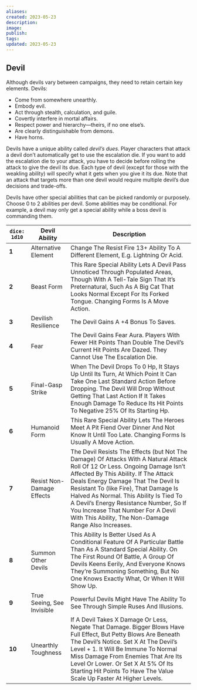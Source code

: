 ```yaml
---
aliases: 
created: 2023-05-23
description: 
image: 
publish: 
tags: 
updated: 2023-05-23
---
```


## Devil

Although devils vary between campaigns, they need to retain certain key elements. Devils:

-   Come from somewhere unearthly.
-   Embody evil.
-   Act through stealth, calculation, and guile.
-   Covertly interfere in mortal affairs.
-   Respect power and hierarchy—theirs, if no one else’s.
-   Are clearly distinguishable from demons.
-   Have horns.

Devils have a unique ability called _devil’s dues_. Player characters that attack a devil don’t automatically get to use the escalation die. If you want to add the escalation die to your attack, you have to decide before rolling the attack to give the devil its due. Each type of devil (except for those with the weakling ability) will specify what it gets when you give it its due. Note that an attack that targets more than one devil would require multiple devil’s due decisions and trade-offs.

Devils have other special abilities that can be picked randomly or purposely. Choose 0 to 2 abilities per devil. Some abilities may be conditional. For example, a devil may only get a special ability while a boss devil is commanding them.

| `dice: 1d10` | **Devil Ability** | **Description** |
|---|---|---|
| **1** | Alternative Element | Change The Resist Fire 13+ Ability To A Different Element, E.g. Lightning Or Acid. |
| **2** | Beast Form | This Rare Special Ability Lets A Devil Pass Unnoticed Through Populated Areas, Though With A Tell-Tale Sign That It’s Preternatural, Such As A Big Cat That Looks Normal Except For Its Forked Tongue. Changing Forms Is A Move Action. |
| **3** | Devilish Resilience | The Devil Gains A +4 Bonus To Saves. |
| **4** | Fear | The Devil Gains Fear Aura. Players With Fewer Hit Points Than Double The Devil’s Current Hit Points Are Dazed. They Cannot Use The Escalation Die. |
| **5** | Final-Gasp Strike | When The Devil Drops To 0 Hp, It Stays Up Until Its Turn, At Which Point It Can Take One Last Standard Action Before Dropping. The Devil Will Drop Without Getting That Last Action If It Takes Enough Damage To Reduce Its Hit Points To Negative 25% Of Its Starting Hp. |
| **6** | Humanoid Form | This Rare Special Ability Lets The Heroes Meet A Pit Fiend Over Dinner And Not Know It Until Too Late. Changing Forms Is Usually A Move Action. |
| **7** | Resist Non-Damage Effects | The Devil Resists The Effects (but Not The Damage) Of Attacks With A Natural Attack Roll Of 12 Or Less. Ongoing Damage Isn’t Affected By This Ability. If The Attack Deals Energy Damage That The Devil Is Resistant To (like Fire), That Damage Is Halved As Normal. This Ability Is Tied To A Devil’s Energy Resistance Number, So If You Increase That Number For A Devil With This Ability, The Non-Damage Range Also Increases. |
| **8** | Summon Other Devils | This Ability Is Better Used As A Conditional Feature Of A Particular Battle Than As A Standard Special Ability. On The First Round Of Battle, A Group Of Devils Keens Eerily, And Everyone Knows They’re Summoning Something, But No One Knows Exactly What, Or When It Will Show Up. |
| **9** | True Seeing, See Invisible | Powerful Devils Might Have The Ability To See Through Simple Ruses And Illusions. |
| **10** | Unearthly Toughness | If A Devil Takes X Damage Or Less, Negate That Damage. Bigger Blows Have Full Effect, But Petty Blows Are Beneath The Devil’s Notice. Set X At The Devil’s Level + 1. It Will Be Immune To Normal Miss Damage From Enemies That Are Its Level Or Lower. Or Set X At 5% Of Its Starting Hit Points To Have The Value Scale Up Faster At Higher Levels. |
